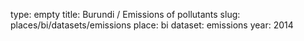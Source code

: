 type: empty
title: Burundi / Emissions of pollutants
slug: places/bi/datasets/emissions
place: bi
dataset: emissions
year: 2014
